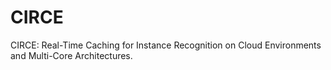 # CIRCE
CIRCE: Real-Time Caching for Instance Recognition on Cloud Environments and Multi-Core Architectures.
